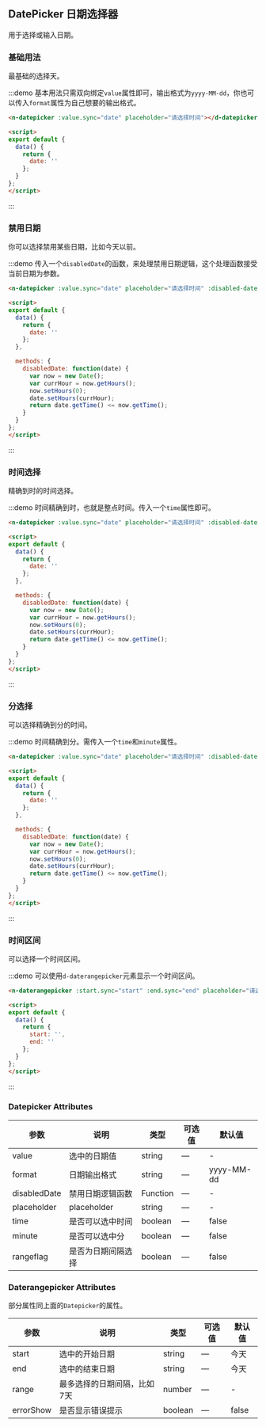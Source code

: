 <style lang="less">
.form-control {
  display: block;
  width: 100%;
  height: 34px;
  line-height: 34px;
  box-sizing: border-box;
  padding: 0 10px;
  border: 1px solid #ccc;
  border-radius: 2px;
  font-size: 14px;

  &:focus {
    outline: 0;
    border-color: #a8e7e7;
  }
}
</style>

<script>
export default {
  data() {
    return {
      date: '',
      start: '',
      end: ''
    };
  },

  methods: {
    disabledDate: function(date) {
      var now = new Date();
      var currHour = now.getHours();
      now.setHours(0);
      date.setHours(currHour);
      return date.getTime() <= now.getTime();
    }
  }
};
</script>

## DatePicker 日期选择器

用于选择或输入日期。

### 基础用法

最基础的选择天。

:::demo 基本用法只需双向绑定`value`属性即可，输出格式为`yyyy-MM-dd`，你也可以传入`format`属性为自己想要的输出格式。
```html
<n-datepicker :value.sync="date" placeholder="请选择时间"></d-datepicker>

<script>
export default {
  data() {
    return {
      date: ''
    };
  }
};
</script>
```
:::

### 禁用日期

你可以选择禁用某些日期，比如今天以前。

:::demo 传入一个`disabledDate`的函数，来处理禁用日期逻辑，这个处理函数接受当前日期为参数。
```html
<n-datepicker :value.sync="date" placeholder="请选择时间" :disabled-date="disabledDate"></d-datepicker>

<script>
export default {
  data() {
    return {
      date: ''
    };
  },

  methods: {
    disabledDate: function(date) {
      var now = new Date();
      var currHour = now.getHours();
      now.setHours(0);
      date.setHours(currHour);
      return date.getTime() <= now.getTime();
    }
  }
};
</script>
```
:::

### 时间选择

精确到时的时间选择。

:::demo 时间精确到时，也就是整点时间。传入一个`time`属性即可。
```html
<n-datepicker :value.sync="date" placeholder="请选择时间" :disabled-date="disabledDate" format="yyyy-MM-dd hh:ii" time></d-datepicker>

<script>
export default {
  data() {
    return {
      date: ''
    };
  },

  methods: {
    disabledDate: function(date) {
      var now = new Date();
      var currHour = now.getHours();
      now.setHours(0);
      date.setHours(currHour);
      return date.getTime() <= now.getTime();
    }
  }
};
</script>
```
:::

### 分选择

可以选择精确到分的时间。

:::demo 时间精确到分。需传入一个`time`和`minute`属性。
```html
<n-datepicker :value.sync="date" placeholder="请选择时间" :disabled-date="disabledDate" format="yyyy-MM-dd hh:ii" time minute></d-datepicker>

<script>
export default {
  data() {
    return {
      date: ''
    };
  },

  methods: {
    disabledDate: function(date) {
      var now = new Date();
      var currHour = now.getHours();
      now.setHours(0);
      date.setHours(currHour);
      return date.getTime() <= now.getTime();
    }
  }
};
</script>
```
:::

### 时间区间

可以选择一个时间区间。

:::demo 可以使用`d-daterangepicker`元素显示一个时间区间。
```html
<n-daterangepicker :start.sync="start" :end.sync="end" placeholder="请选择时间" :error-show="true" :range="7"></d-daterangepicker>

<script>
export default {
  data() {
    return {
      start: '',
      end: ''
    };
  }
};
</script>
```
:::

### Datepicker Attributes

| 参数      | 说明    | 类型      | 可选值       | 默认值   |
|---------- |-------- |---------- |-------------  |-------- |
| value  | 选中的日期值    | string   |  — | -   |
| format  | 日期输出格式    | string   |  — | yyyy-MM-dd   |
| disabledDate  | 禁用日期逻辑函数    | Function   |  — | -   |
| placeholder  | placeholder    | string   |  — | -   |
| time  | 是否可以选中时间    | boolean   |  — | false   |
| minute  | 是否可以选中分    | boolean   |  — | false   |
| rangeflag  | 是否为日期间隔选择    | boolean   |  — | false   |

### Daterangepicker Attributes

部分属性同上面的`Datepicker`的属性。

| 参数      | 说明    | 类型      | 可选值       | 默认值   |
|---------- |-------- |---------- |-------------  |-------- |
| start  | 选中的开始日期   | string   |  — | 今天   |
| end  | 选中的结束日期    | string   |  — | 今天   |
| range  | 最多选择的日期间隔，比如7天    | number   |  — | -   |
| errorShow  | 是否显示错误提示    | boolean   |  — | false   |
